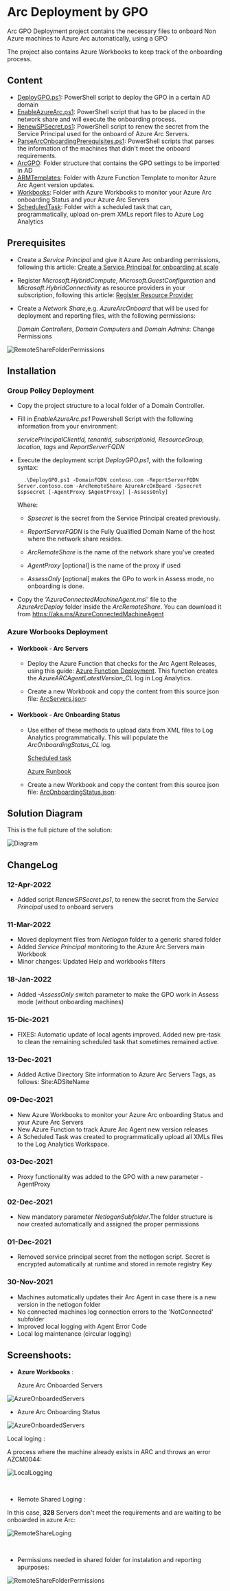 # Arc Deployment by GPO
Arc GPO Deployment project contains the necessary files to onboard Non Azure machines to Azure Arc automatically, using a GPO

The project also contains Azure Workbooks to keep track of the onboarding process.

## Content

- [DeployGPO.ps1](DeployGPO.ps1): PowerShell script to deploy the GPO in a certain AD domain
- [EnableAzureArc.ps1](EnableAzureArc.ps1): PowerShell script that has to be placed in the network share and will execute the onboarding process.
- [RenewSPSecret.ps1](RenewSPSecret.ps1): PowerShell script to renew the secret from the Service Principal used for the onboard of Azure Arc Servers.
- [ParseArcOnboardingPrerequisites.ps1](ParseArcOnboardingPrerequisites.ps1): PowerShell scripts that parses the information of the machines that didn't meet the onboard requirements.
- [ArcGPO](ArcGPO): Folder structure that contains the GPO settings to be imported in AD
- [ARMTemplates](ARMTemplates): Folder with Azure Function Template to monitor Azure Arc Agent version updates.
- [Workbooks](Workbooks): Folder with Azure Workbooks to monitor your Azure Arc onboarding Status and your Azure Arc Servers
- [ScheduledTask](ScheduledTask): Folder with a scheduled task that can, programmatically, upload on-prem XMLs report files to Azure Log Analytics

## Prerequisites

- Create a *Service Principal* and give it Azure Arc onbarding permissions, following this article: [Create a Service Principal for onboarding at scale](https://docs.microsoft.com/en-us/azure/azure-arc/servers/onboard-service-principal#create-a-service-principal-for-onboarding-at-scale)
  
- Register *Microsoft.HybridCompute*, *Microsoft.GuestConfiguration* and *Microsoft.HybridConnectivity* as resource providers in your subscription, following this article: [Register Resource Provider](https://docs.microsoft.com/en-us/azure/azure-resource-manager/management/resource-providers-and-types#register-resource-provider)

- Create a *Network Share*,e.g. *AzureArcOnboard* that will be used for deployment and reporting files, with the following permissions:

  *Domain Controllers*, *Domain Computers* and *Domain Admins*: Change Permissions


 ![RemoteShareFolderPermissions](Screenshoot/RemoteShareFolderPermissions.png)
 

## Installation

### Group Policy Deployment

- Copy the project structure to a local folder of a Domain Controller.

- Fill in *EnableAzureArc.ps1* Powershell Script with the following information from your environment:
  
    *servicePrincipalClientId, tenantid, subscriptionid, ResourceGroup, location, tags* and *ReportServerFQDN*

- Execute the deployment script *DeployGPO.ps1*, with the following syntax:
  
        .\DeployGPO.ps1 -DomainFQDN contoso.com -ReportServerFQDN Server.contoso.com -ArcRemoteShare AzureArcOnBoard -Spsecret $spsecret [-AgentProxy $AgentProxy] [-AssessOnly]

    Where:

    - *Spsecret* is the secret from the Service Principal created previously.

    - *ReportServerFQDN* is the Fully Qualified Domain Name of the host where the network share resides.

    - *ArcRemoteShare* is the name of the network share you've created

    - *AgentProxy* [optional] is the name of the proxy if used

    - *AssessOnly* [optional] makes the GPo to work in Assess mode, no onboarding is done.

- Copy the *'AzureConnectedMachineAgent.msi'* file to the *AzureArcDeploy* folder inside the *ArcRemoteShare*. 
    You can download it from https://aka.ms/AzureConnectedMachineAgent



### Azure Worbooks Deployment

  -  #### Workbook - Arc Servers

       - Deploy the Azure Function that checks for the Arc Agent Releases, using this guide: [Azure Function Deployment](/ARMTemplates/Readme.md). This function creates the *AzureARCAgentLatestVersion_CL* log in Log Analytics.
  
       - Create a new Workbook and copy the content from this source json file: [ArcServers.json](/WorkBooks/ArcServers.json):

  -  #### Workbook - Arc Onboarding Status

       - Use either of these methods to upload data from XML files to Log Analytics programmatically. This will populate the *ArcOnboardingStatus_CL* log.

            [Scheduled task](/ScheduledTask/ArcUploadDatatoLA.ps1)

            [Azure Runbook](/Runbook/ArcUploadDatatoLA-Runbook.ps1)


       - Create a new Workbook and copy the content from this source json file: [ArcOnboardingStatus.json](/WorkBooks/ArcOnboardingStatus.json):


## Solution Diagram

This is the full picture of the solution:

![Diagram](Screenshoot/Diagram.png)


## ChangeLog

### 12-Apr-2022

* Added script *RenewSPSecret.ps1*, to renew the secret from the *Service Principal* used to onboard servers

### 11-Mar-2022

* Moved deployment files from *Netlogon* folder to a generic shared folder
* Added *Service Principal* monitoring to the Azure Arc Servers main Workbook
* Minor changes: Updated Help and workbooks filters

### 18-Jan-2022

* Added *-AssessOnly* switch parameter to make the GPO work in Assess mode (without onboarding machines) 

### 15-Dic-2021

* FIXES: Automatic update of local agents improved. Added new pre-task to clean the remaining scheduled task that sometimes remained active.
  

### 13-Dec-2021

* Added Active Directory Site information to Azure Arc Servers Tags, as follows: Site:ADSiteName


### 09-Dec-2021

* New Azure Workbooks to monitor your Azure Arc onboarding Status and your Azure Arc Servers
* New Azure Function to track Azure Arc Agent new version releases
* A Scheduled Task was created to programmatically upload all XMLs files to the Log Analytics Workspace.

### 03-Dec-2021

* Proxy functionality was added to the GPO with a new parameter -AgentProxy

### 02-Dec-2021

* New mandatory parameter *NetlogonSubfolder*.The folder structure is now created automatically and assigned the proper permissions

### 01-Dec-2021

* Removed service principal secret from the netlogon script. Secret is encrypted automatically at runtime and stored in remote registry Key
  
### 30-Nov-2021

* Machines automatically updates their Arc Agent in case there is a new version in the netlogon folder
* No connected machines log connection errors to the 'NotConnected' subfolder
* Improved local logging with Agent Error Code
* Local log maintenance (circular logging)


## Screenshoots:


* **Azure Workbooks** :

  Azure Arc Onboarded Servers

![AzureOnboardedServers](Screenshoot/Workbook-AzureArcServers.png)

* Azure Arc Onboarding Status

![AzureOnboardedServers](Screenshoot/Workbook-AzureArcServersOnboardingStatus.png)



  Local loging :


A process where the machine already exists in ARC and throws an error AZCM0044:


![LocalLogging](Screenshoot/LocalLogging.png)

&nbsp;
&nbsp;
&nbsp;

* Remote Shared Loging :

In this case, **328** Servers don't meet the requirements and are waiting to be onboarded in azure Arc:


![RemoteShareLoging](Screenshoot/RemoteShareLoging.png)


&nbsp;
&nbsp;
&nbsp;

* Permissions needed in shared folder for instalation and reporting apurposes:


![RemoteShareFolderPermissions](Screenshoot/RemoteShareFolderPermissions.png)
